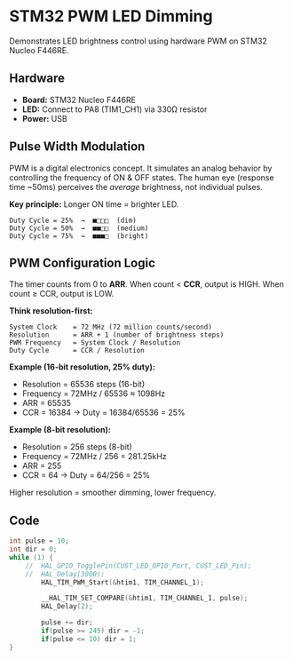 # STM32 PWM LED Dimming

Demonstrates LED brightness control using hardware PWM on STM32 Nucleo F446RE.

## Hardware
- **Board:** STM32 Nucleo F446RE
- **LED:** Connect to PA8 (TIM1_CH1) via 330Ω resistor
- **Power:** USB

## Pulse Width Modulation

PWM is a digital electronics concept. It simulates an analog behavior by controlling the frequency of ON & OFF states. The human eye (response time ~50ms) perceives the *average* brightness, not individual pulses.

**Key principle:** Longer ON time = brighter LED.

```
Duty Cycle = 25%  →  ■□□□  (dim)
Duty Cycle = 50%  →  ■■□□  (medium)
Duty Cycle = 75%  →  ■■■□  (bright)
```

## PWM Configuration Logic

The timer counts from 0 to **ARR**. When count < **CCR**, output is HIGH. When count ≥ CCR, output is LOW.

**Think resolution-first:**
```
System Clock    = 72 MHz (72 million counts/second)
Resolution      = ARR + 1 (number of brightness steps)
PWM Frequency   = System Clock / Resolution
Duty Cycle      = CCR / Resolution
```

**Example (16-bit resolution, 25% duty):**
- Resolution = 65536 steps (16-bit)
- Frequency = 72MHz / 65536 ≈ 1098Hz
- ARR = 65535
- CCR = 16384 → Duty = 16384/65536 = 25%

**Example (8-bit resolution):**
- Resolution = 256 steps (8-bit)
- Frequency = 72MHz / 256 = 281.25kHz
- ARR = 255
- CCR = 64 → Duty = 64/256 = 25%

Higher resolution = smoother dimming, lower frequency.


## Code

```c
int pulse = 10;
int dir = 0;
while (1) {
    //	HAL_GPIO_TogglePin(CUST_LED_GPIO_Port, CUST_LED_Pin);
    //	HAL_Delay(3000);
		HAL_TIM_PWM_Start(&htim1, TIM_CHANNEL_1);

		__HAL_TIM_SET_COMPARE(&htim1, TIM_CHANNEL_1, pulse);
		HAL_Delay(2);

		pulse += dir;
		if(pulse >= 245) dir = -1;
		if(pulse <= 10) dir = 1;
}
```
